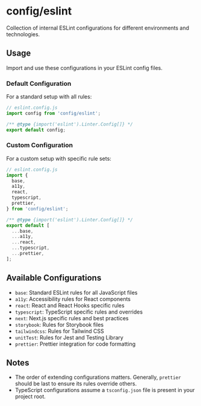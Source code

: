 # config/eslint

Collection of internal ESLint configurations for different environments and technologies.

## Usage

Import and use these configurations in your ESLint config files.

### Default Configuration

For a standard setup with all rules:

```js
// eslint.config.js
import config from 'config/eslint';

/** @type {import('eslint').Linter.Config[]} */
export default config;
```

### Custom Configuration

For a custom setup with specific rule sets:

```js
// eslint.config.js
import {
  base,
  a11y,
  react,
  typescript,
  prettier,
} from 'config/eslint';

/** @type {import('eslint').Linter.Config[]} */
export default [
  ...base,
  ...a11y,
  ...react,
  ...typescript,
  ...prettier,
];
```

## Available Configurations

- `base`: Standard ESLint rules for all JavaScript files
- `a11y`: Accessibility rules for React components
- `react`: React and React Hooks specific rules
- `typescript`: TypeScript specific rules and overrides
- `next`: Next.js specific rules and best practices
- `storybook`: Rules for Storybook files
- `tailwindcss`: Rules for Tailwind CSS
- `unitTest`: Rules for Jest and Testing Library
- `prettier`: Prettier integration for code formatting

## Notes

- The order of extending configurations matters. Generally, `prettier` should be last to ensure its rules override others.
- TypeScript configurations assume a `tsconfig.json` file is present in your project root.
